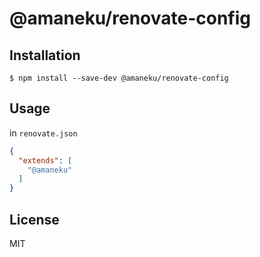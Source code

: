 # @amaneku/renovate-config

## Installation

```
$ npm install --save-dev @amaneku/renovate-config
```

## Usage

in `renovate.json`

```json
{
  "extends": [
    "@amaneku"
  ]
}
```

## License

MIT
